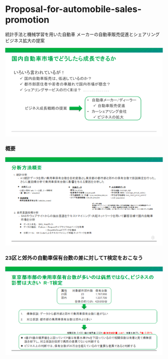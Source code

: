# Proposal-for-automobile-sales-promotion
統計手法と機械学習を用いた自動車 メーカーの自動車販売促進とシェアリングビジネス拡大の提案

<img src="images/image1.png">

### 概要
<img src="images/image2.png">

### 23区と郊外の自動車保有台数の差に対してT検定をおこなう
<img src="images/image3.png">
